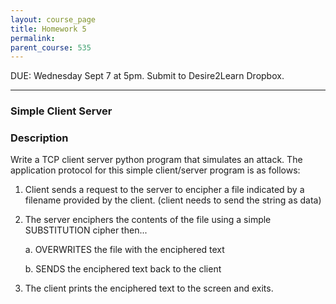 ```yaml
---
layout: course_page
title: Homework 5
permalink: 
parent_course: 535
---
```


DUE: Wednesday Sept 7 at 5pm. Submit to Desire2Learn Dropbox. 

---

### Simple Client Server

### Description
Write a TCP client server python program that simulates an attack. The application protocol for this simple client/server program is as follows:

1. Client sends a request to the server to encipher a file indicated by a filename provided by the client. (client needs to send the string as data)
2. The server enciphers the contents of the file using a simple SUBSTITUTION cipher then...
	
	a. OVERWRITES the file with the enciphered text
	
	b. SENDS the enciphered text back to the client

3. The client prints the enciphered text to the screen and exits.


